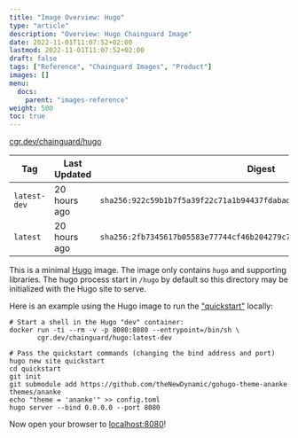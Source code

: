```yaml
---
title: "Image Overview: Hugo"
type: "article"
description: "Overview: Hugo Chainguard Image"
date: 2022-11-01T11:07:52+02:00
lastmod: 2022-11-01T11:07:52+02:00
draft: false
tags: ["Reference", "Chainguard Images", "Product"]
images: []
menu:
  docs:
    parent: "images-reference"
weight: 500
toc: true
---
```


[cgr.dev/chainguard/hugo](https://github.com/chainguard-images/images/tree/main/images/hugo)

| Tag          | Last Updated | Digest                                                                    |
|--------------|--------------|---------------------------------------------------------------------------|
| `latest-dev` | 20 hours ago | `sha256:922c59b1b7f5a39f22c71a1b94437fdabadc9729c468513fa7b54c0f791e97e5` |
| `latest`     | 20 hours ago | `sha256:2fb7345617b05583e77744cf46b204279c7271ab82272fc5799f4c1efd082d57` |



This is a minimal [Hugo](https://gohugo.io/) image. The image only contains
`hugo` and supporting libraries.  The hugo process start in `/hugo` by default
so this directory may be initialized with the Hugo site to serve.


Here is an example using the Hugo image to run the
["quickstart"](https://gohugo.io/getting-started/quick-start/#commands) locally:

```shell
# Start a shell in the Hugo "dev" container:
docker run -ti --rm -v -p 8080:8080 --entrypoint=/bin/sh \
       cgr.dev/chainguard/hugo:latest-dev

# Pass the quickstart commands (changing the bind address and port)
hugo new site quickstart
cd quickstart
git init
git submodule add https://github.com/theNewDynamic/gohugo-theme-ananke themes/ananke
echo "theme = 'ananke'" >> config.toml
hugo server --bind 0.0.0.0 --port 8080
```

Now open your browser to [localhost:8080](http://localhost:8080)!
